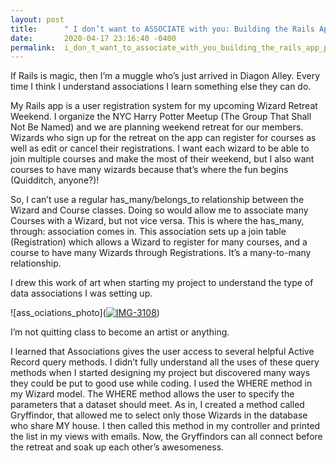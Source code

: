 ```yaml
---
layout: post
title:      " I don’t want to ASSOCIATE with you: Building the Rails App Project"
date:       2020-04-17 23:16:40 -0400
permalink:  i_don_t_want_to_associate_with_you_building_the_rails_app_project
---
```



If Rails is magic, then I’m a muggle who’s just arrived in Diagon Alley. Every time I think I understand associations I learn something else they can do. 

My Rails app is a user registration system for my upcoming Wizard Retreat Weekend. I organize the NYC Harry Potter Meetup (The Group That Shall Not Be Named) and we are planning weekend retreat for our members. Wizards who sign up for the retreat on the app can register for courses as well as edit or cancel their registrations. I want each wizard to be able to join multiple courses and make the most of their weekend, but I also want courses to have many wizards because that’s where the fun begins (Quidditch, anyone?)! 

So, I can’t use a regular has_many/belongs_to relationship between the Wizard and Course classes. Doing so would allow me to associate many Courses with a Wizard, but not vice versa. This is where the has_many, through: association comes in. This association sets up a join table (Registration) which allows a Wizard to register for many courses, and a course to have many Wizards through Registrations. It’s a many-to-many relationship. 

I drew this work of art when starting my project to understand the type of data associations I was setting up. 

![ass_ociations_photo](<a href="https://ibb.co/PwB1Q3m"><img src="https://i.ibb.co/XSmF8N2/IMG-3108.jpg" alt="IMG-3108" border="0" /></a>)

I’m not quitting class to become an artist or anything. 

I learned that Associations gives the user access to several helpful Active Record query methods. I didn’t fully understand all the uses of these query methods when I started designing my project but discovered many ways they could be put to good use while coding.  I used the WHERE method in my Wizard model. The WHERE method allows the user to specify the parameters that a dataset should meet. As in, I created a method called Gryffindor, that allowed me to select only those Wizards in the database who share MY house. I then called this method in my controller and printed the list in my views with emails. Now, the Gryffindors can all connect before the retreat and soak up each other’s awesomeness.  

